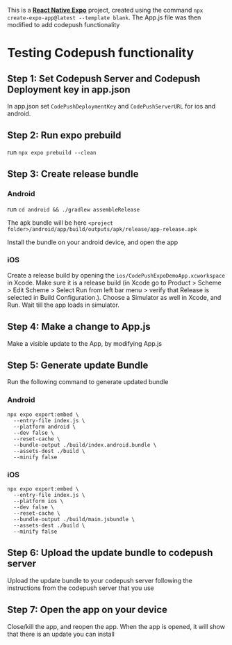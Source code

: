 This is a [**React Native Expo**](https://docs.expo.dev/) project, created using the command `npx create-expo-app@latest --template blank`. The App.js file was then modified to add codepush functionality

# Testing Codepush functionality

## Step 1: Set Codepush Server and Codepush Deployment key in app.json

In app.json set `CodePushDeploymentKey` and `CodePushServerURL` for ios and android. 

## Step 2: Run expo prebuild

run `npx expo prebuild --clean`

## Step 3: Create release bundle 

### Android

run `cd android && ./gradlew assembleRelease` 

The apk bundle will be here `<project folder>/android/app/build/outputs/apk/release/app-release.apk`

Install the bundle on your android device, and open the app

### iOS

Create a release build by opening the `ios/CodePushExpoDemoApp.xcworkspace` in Xcode. Make sure it is a release build (in Xcode go to Product > Scheme > Edit Scheme > Select Run from left bar menu > verify that Release is selected in Build Configuration.). Choose a Simulator as well in Xcode, and Run. Wait till the app loads in simulator.

## Step 4: Make a change to App.js

Make a visible update to the App, by modifying App.js

## Step 5: Generate update Bundle

Run the following command to generate updated bundle

### Android

```
npx expo export:embed \               
  --entry-file index.js \
  --platform android \
  --dev false \
  --reset-cache \
  --bundle-output ./build/index.android.bundle \
  --assets-dest ./build \
  --minify false
```

### iOS

```
npx expo export:embed \               
  --entry-file index.js \
  --platform ios \
  --dev false \
  --reset-cache \
  --bundle-output ./build/main.jsbundle \
  --assets-dest ./build \
  --minify false
```

## Step 6: Upload the update bundle to codepush server

Upload the update bundle to your codepush server following the instructions from the codepush server that you use

## Step 7: Open the app on your device

Close/kill the app, and reopen the app. When the app is opened, it will show that there is an update you can install


